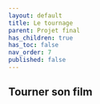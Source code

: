 ```yaml
---
layout: default
title: Le tournage
parent: Projet final
has_children: true
has_toc: false
nav_order: 7
published: false
---
```

## Tourner son film


